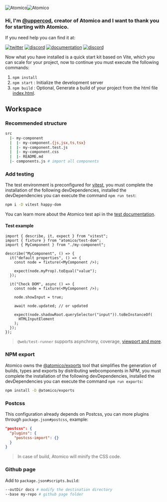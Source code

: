 ![Atomico](https://raw.githubusercontent.com/atomicojs/docs/master/.gitbook/assets/h4.svg)![Atomico](https://raw.githubusercontent.com/atomicojs/docs/master/.gitbook/assets/h3.svg)

### Hi, I'm [@uppercod](https://twitter.com/uppercod), creator of Atomico and I want to thank you for starting with Atomico.

If you need help you can find it at:

[![twitter](https://raw.githubusercontent.com/atomicojs/docs/master/.gitbook/assets/twitter.svg)](https://twitter.com/atomicojs)
[![discord](https://raw.githubusercontent.com/atomicojs/docs/master/.gitbook/assets/discord.svg)](https://discord.gg/7z3rNhmkNE)
[![documentation](https://raw.githubusercontent.com/atomicojs/docs/master/.gitbook/assets/doc-1.svg)](https://atomico.gitbook.io/doc/)
[![discord](https://raw.githubusercontent.com/atomicojs/docs/master/.gitbook/assets/doc.svg)](https://webcomponents.dev/edit/collection/F7dm6YnMEDRtAl57RTXU/d6E4w07fsQbb0CelYQac)

Now what you have installed is a quick start kit based on Vite, which you can scale for your project, now to continue you must execute the following commands:

1. `npm install`
2. `npm start` : Initialize the development server
3. `npm build` : Optional, Generate a build of your project from the html file [index.html](index.html).

## Workspace

### Recommended structure

```bash
src
  |- my-component
  |  |- my-component.{js,jsx,ts,tsx}
  |  |- my-component.test.js
  |  |- my-component.css
  |  |- README.md
  |- components.js # import all components
```

### Add testing

The test environment is preconfigured for [vitest](https://vitest.dev/), you must complete the installation of the following devDependencies, installed the devDependencies you can execute the command `npm run test`:

```bash
npm i -D vitest happy-dom
```

You can learn more about the Atomico test api in the [test documentation](https://atomico.gitbook.io/doc/api/testing).

#### Test example

```tsx
import { describe, it, expect } from "vitest";
import { fixture } from "atomico/test-dom";
import { MyComponent } from "./my-component";

describe("MyComponent", () => {
  it("default properties", () => {
    const node = fixture(<MyComponent />);

    expect(node.myProp).toEqual("value");
  });

  it("Check DOM", async () => {
    const node = fixture(<MyComponent />);

    node.showInput = true;

    await node.updated; // or updated

    expect(node.shadowRoot.querySelector("input")).toBeInstanceOf(
      HTMLInputElement
    );
  });
});
```

> `@web/test-runner` supports asynchrony, coverage, [viewport and more](https://modern-web.dev/docs/test-runner/commands/).

### NPM export

Atomico owns the [@atomico/exports](https://atomico.gitbook.io/doc/atomico/atomico-exports) tool that simplifies the generation of builds, types and exports by distributing webcomponents in NPM, you must complete the installation of the following devDependencies, installed the devDependencies you can execute the command `npm run exports`:

```bash
npm install -D @atomico/exports
```

### Postcss

This configuration already depends on Postcss, you can more plugins through `package.json#postcss`, example:

```json
"postcss": {
  "plugins": {
    "postcss-import": {}
  }
}
```

> In case of build, Atomico will minify the CSS code.

### Github page

Add to `package.json#scripts.build`:

```bash
--outDir docs # modify the destination directory
--base my-repo # github page folder
```
